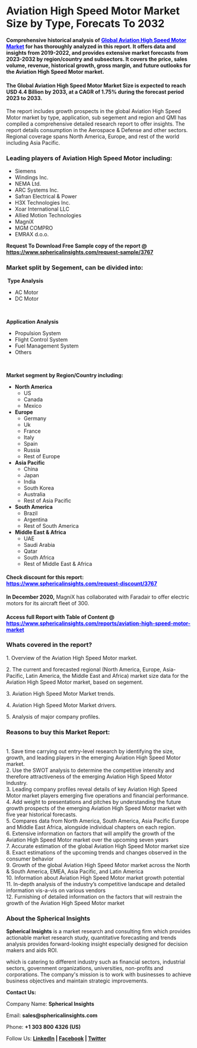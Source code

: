 <h1 class="news-post-title">Aviation High Speed Motor Market Size by Type, Forecats To 2032</h1>
<p><strong>Comprehensive historical analysis of&nbsp;<span style="color: #0000ff;"><a style="color: #0000ff;" href="https://www.sphericalinsights.com/reports/aviation-high-speed-motor-market" target="_blank">Global Aviation High Speed Motor Market</a></span>&nbsp;for has thoroughly analyzed in this report. It offers data and insights from 2019-2022, and provides extensive market forecasts from 2023-2032 by region/country and subsectors. It covers the price, sales volume, revenue, historical growth, gross margin, and future outlooks for the Aviation High Speed Motor market.</strong></p>
<h4><strong>The Global Aviation High Speed Motor Market Size is expected to reach USD 4.4 Billion by 2033, at a CAGR of 1.75% during the forecast period 2023 to 2033. </strong></h4>
<p>The report includes growth prospects in the global Aviation High Speed Motor market by type, application, sub segement and region and QMI has compiled a comprehensive detailed research report to offer insights. The report details consumption in the Aerospace &amp; Defense and other sectors. Regional coverage spans North America, Europe, and rest of the world including Asia Pacific.</p>
<h3><strong>Leading players of Aviation High Speed Motor including:</strong></h3>
<ul>
<li>Siemens</li>
<li>Windings Inc.</li>
<li>NEMA Ltd.</li>
<li>ARC Systems Inc.</li>
<li>Safran Electrical &amp; Power</li>
<li>H3X Technologies Inc.</li>
<li>Xoar International LLC</li>
<li>Allied Motion Technologies</li>
<li>MagniX</li>
<li>MGM COMPRO</li>
<li>EMRAX d.o.o.</li>
</ul>
<p><strong>Request To Download Free Sample copy of the report @ <a href="https://www.sphericalinsights.com/request-sample/3767" target="_blank">https://www.sphericalinsights.com/request-sample/3767</a></strong></p>
<h3><strong>Market split by Segement, can be divided into:</strong></h3>
<p><strong>&nbsp;Type Analysis</strong></p>
<ul>
<li>AC Motor</li>
<li>DC Motor</li>
</ul>
<p>&nbsp;</p>
<p><strong>Application Analysis</strong></p>
<ul>
<li>Propulsion System</li>
<li>Flight Control System</li>
<li>Fuel Management System</li>
<li>Others</li>
</ul>
<p>&nbsp;</p>
<p><strong>Market segment by Region/Country including:</strong></p>
<ul>
<li><strong>North America</strong>
<ul>
<li>US</li>
<li>Canada</li>
<li>Mexico</li>
</ul>
</li>
<li><strong>Europe</strong>
<ul>
<li>Germany</li>
<li>Uk</li>
<li>France</li>
<li>Italy</li>
<li>Spain</li>
<li>Russia</li>
<li>Rest of Europe</li>
</ul>
</li>
<li><strong>Asia Pacific</strong>
<ul>
<li>China</li>
<li>Japan</li>
<li>India</li>
<li>South Korea</li>
<li>Australia</li>
<li>Rest of Asia Pacific</li>
</ul>
</li>
<li><strong>South America</strong>
<ul>
<li>Brazil</li>
<li>Argentina</li>
<li>Rest of South America</li>
</ul>
</li>
<li><strong>Middle East &amp; Africa</strong>
<ul>
<li>UAE</li>
<li>Saudi Arabia</li>
<li>Qatar</li>
<li>South Africa</li>
<li>Rest of Middle East &amp; Africa</li>
</ul>
</li>
</ul>
<h4>Check discount for this report: <span style="color: #0000ff;"><a style="color: #0000ff;" href="https://www.sphericalinsights.com/request-discount/3767" target="_blank">https://www.sphericalinsights.com/request-discount/3767</a></span></h4>
<p><strong>In December 2020,</strong> MagniX has collaborated with Faradair to offer electric motors for its aircraft fleet of 300.</p>
<h4>Access full Report with Table of Content @ <span style="color: #0000ff;"><a style="color: #0000ff;" href="https://www.sphericalinsights.com/reports/aviation-high-speed-motor-market" target="_blank">https://www.sphericalinsights.com/reports/aviation-high-speed-motor-market</a></span></h4>
<h3><strong>Whats covered in the report?</strong></h3>
<p>1. Overview of the Aviation High Speed Motor market.</p>
<p>2. The current and forecasted regional (North America, Europe, Asia-Pacific, Latin America, the Middle East and Africa) market size data for the Aviation High Speed Motor market, based on segement.</p>
<p>3. Aviation High Speed Motor Market trends.</p>
<p>4. Aviation High Speed Motor Market drivers.</p>
<p>5. Analysis of major company profiles.</p>
<h3><strong>Reasons to buy this Market Report:</strong></h3>
<p><br /> 1. Save time carrying out entry-level research by identifying the size, growth, and leading players in the emerging Aviation High Speed Motor market.<br /> 2. Use the SWOT analysis to determine the competitive intensity and therefore attractiveness of the emerging Aviation High Speed Motor Industry.<br /> 3. Leading company profiles reveal details of key Aviation High Speed Motor market players emerging five operations and financial performance.<br /> 4. Add weight to presentations and pitches by understanding the future growth prospects of the emerging Aviation High Speed Motor market with five year historical forecasts.<br /> 5. Compares data from North America, South America, Asia Pacific Europe and Middle East Africa, alongside individual chapters on each region.<br /> 6. Extensive information on factors that will amplify the growth of the Aviation High Speed Motor market over the upcoming seven years<br /> 7. Accurate estimation of the global Aviation High Speed Motor market size <br /> 8. Exact estimations of the upcoming trends and changes observed in the consumer behavior <br /> 9. Growth of the global Aviation High Speed Motor market across the North &amp; South America, EMEA, Asia Pacific, and Latin America<br /> 10. Information about Aviation High Speed Motor market growth potential<br /> 11. In-depth analysis of the industry&rsquo;s competitive landscape and detailed information vis-a-vis on various vendors<br /> 12. Furnishing of detailed information on the factors that will restrain the growth of the Aviation High Speed Motor market</p>
<h3><strong>About the Spherical Insights</strong></h3>
<p><strong>Spherical Insights</strong> is a market research and consulting firm which provides actionable market research study, quantitative forecasting and trends analysis provides forward-looking insight especially designed for decision makers and aids ROI.</p>
<p>which is catering to different industry such as financial sectors, industrial sectors, government organizations, universities, non-profits and corporations. The company's mission is to work with businesses to achieve business objectives and maintain strategic improvements.</p>
<p><strong>Contact Us:</strong></p>
<p>Company Name: <strong>Spherical Insights</strong></p>
<p>Email: <strong>sales@sphericalinsights.com</strong></p>
<p>Phone: <strong>+1 303 800 4326 (US)</strong></p>
<p>Follow Us: <strong><a href="https://www.linkedin.com/company/spherical-insight/"><u>LinkedIn</u></a> | <a href="https://www.facebook.com/sphericalinsights22"><u>Facebook</u></a> | <a href="https://twitter.com/SInsights_US"><u>Twitter</u></a></strong></p>
